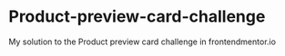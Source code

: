 # Product-preview-card-challenge
My  solution to the Product preview card challenge in frontendmentor.io
